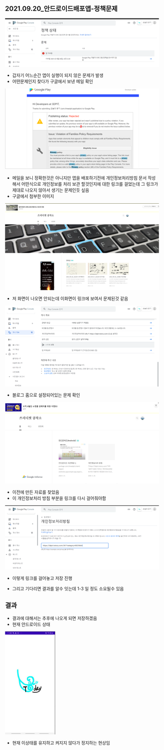## 2021.09.20_안드로이드배포앱-정책문제

![image-20210920225500054](2021.09.20_안드로이드배포앱-정책문제.assets/image-20210920225500054.png)

- 갑자기 어느순간 앱이 실행이 되지 않은 문제가 발생
- 어떤문제인지 찾다가 구글에서 보낸 메일 확인

![image-20210920225608634](2021.09.20_안드로이드배포앱-정책문제.assets/image-20210920225608634.png)

- 메일을 보니 정확한것은 아니지만 앱을 배포하기전에 개인정보처리방침 문서 작성해서 어떤식으로 개인정보를 처리 보관 할것인지에 대한 링크를 걸었는데 그 링크가 제대로 나오지 않아서 생기는 문제인듯 싶음
- 구글에서 첨부한 이미지

![image-20210920225730269](2021.09.20_안드로이드배포앱-정책문제.assets/image-20210920225730269.png)

- 저 화면이 나오면 안되는데 이화면이 링크에 보여서 문제된것 같음

![image-20210920225956609](2021.09.20_안드로이드배포앱-정책문제.assets/image-20210920225956609.png)

- 블로그 홈으로 설정되어있는 문제 확인

![image-20210920230109264](2021.09.20_안드로이드배포앱-정책문제.assets/image-20210920230109264.png)

- 이전에 만든 자료를 찾았음
- 이 개인정보처리 방침 부분을 링크를 다시 걸어줘야함

![image-20210920230150908](2021.09.20_안드로이드배포앱-정책문제.assets/image-20210920230150908.png)

- 이렇게 링크를 걸어놓고 저장 진행

- 그리고 기다리면 결과를 알수 잇는데 1-3 일 정도 소요될수 있음

## 결과

- 결과에 대해서는 추후에 나오게 되면 저장하겠음
- 현재 안드로이드 상태

<img src="2021.09.20_안드로이드배포앱-정책문제.assets/image-20210920230547388.png" alt="image-20210920230547388" style="zoom:33%;" />

- 현재 이상태를 유지하고 켜지지 않다가 정지하는 현상임